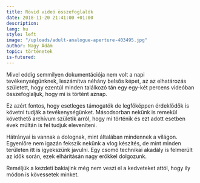 ```yaml
---
title: Rövid videó összefoglalók
date: 2018-11-20 21:41:00 +01:00
description: 
lang: hu
style: left
image: "/uploads/adult-analogue-aperture-403495.jpg"
author: Nagy Ádám
topic: történetek
is-futured: 
---
```


Mivel eddig semmilyen dokumentációja nem volt a napi tevékenységünknek, leszámítva néhány belsős képet, az az elhatározás született,
hogy ezentúl minden találkozó tán egy egy-két percens videóban összefoglaljuk, hogy mi is történt aznap. 

Ez azért fontos, hogy esetleges támogatók de legfőképpen érdeklődők is követni tudják a tevékenységünket. Másodsorban nekünk is 
remekül követhető archívum születik arról, hogy mi történik és ezt adott esetben évek múltán is fel tudjuk eleveníteni.

Hátrányai is vannak a dolognak, mint általában mindennek a világon. Egyenlőre nem igazán fekszik nekünk a vlog készítés, de 
mint minden területen itt is igyekszünk javulni. Egy csomó technikai akadály is felmerült az idők során, ezek elhárításán nagy 
erőkkel dolgozunk. 

Reméljük a kezdeti bakiajink még nem veszi el a kedveteket attól, hogy ily módon is kövessetek minket. 
